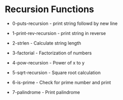 # Recursion Functions

* 0-puts-recursion - print string followd by new line

* 1-print-rev-recursion - print string in reverse

* 2-strlen - Calculate string length

* 3-factorial - Factorization of numbers

* 4-pow-recursion - Power of x to y

* 5-sqrt-recursion - Square root calculation

* 6-is-prime - Check for prime number and print

* 7-palindrome - Print palindrome
